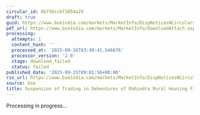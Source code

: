 ```yaml
---
circular_id: 0b736ccbf3854a29
draft: true
guid: https://www.bseindia.com/markets/MarketInfo/DispNoticesNCirculars.aspx?Noticeid={9B82C86F-9C75-452C-B081-A3AA155DE265}&noticeno=20250925-6&dt=09/25/2025&icount=6&totcount=65&flag=0
pdf_url: https://www.bseindia.com/markets/MarketInfo/DownloadAttach.aspx?id=20250925-6&attachedId=
processing:
  attempts: 1
  content_hash: ''
  processed_at: '2025-09-26T03:49:41.546676'
  processor_version: '2.0'
  stage: download_failed
  status: failed
published_date: '2025-09-25T09:01:56+00:00'
rss_url: https://www.bseindia.com/markets/MarketInfo/DispNoticesNCirculars.aspx?Noticeid={9B82C86F-9C75-452C-B081-A3AA155DE265}&noticeno=20250925-6&dt=09/25/2025&icount=6&totcount=65&flag=0
source: bse
title: Suspension of Trading in Debentures of Mahindra Rural Housing Finance Limited
---
```


Processing in progress...